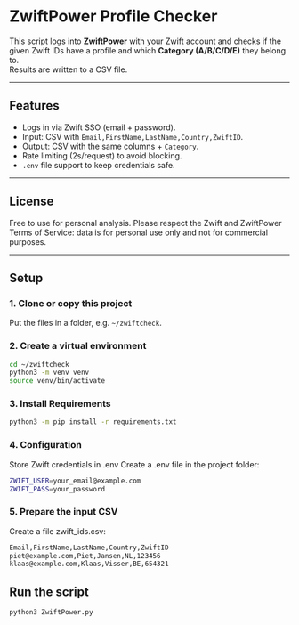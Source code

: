 # ZwiftPower Profile Checker

This script logs into **ZwiftPower** with your Zwift account and checks if the given Zwift IDs have a profile and which **Category (A/B/C/D/E)** they belong to.  
Results are written to a CSV file.

---

## Features
- Logs in via Zwift SSO (email + password).
- Input: CSV with `Email,FirstName,LastName,Country,ZwiftID`.
- Output: CSV with the same columns + `Category`.
- Rate limiting (2s/request) to avoid blocking.
- `.env` file support to keep credentials safe.

---
## License

Free to use for personal analysis. Please respect the Zwift and ZwiftPower Terms of Service: data is for personal use only and not for commercial purposes.

---

## Setup

### 1. Clone or copy this project
Put the files in a folder, e.g. `~/zwiftcheck`.

### 2. Create a virtual environment
```bash
cd ~/zwiftcheck
python3 -m venv venv
source venv/bin/activate
```

### 3. Install Requirements 
```bash
python3 -m pip install -r requirements.txt
```

### 4. Configuration
Store Zwift credentials in .env
Create a .env file in the project folder:

```bash
ZWIFT_USER=your_email@example.com
ZWIFT_PASS=your_password
```

### 5. Prepare the input CSV

Create a file zwift_ids.csv:
```bash
Email,FirstName,LastName,Country,ZwiftID
piet@example.com,Piet,Jansen,NL,123456
klaas@example.com,Klaas,Visser,BE,654321
```

## Run the script
```bash
python3 ZwiftPower.py
```
